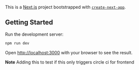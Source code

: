 This is a [Next.js](https://nextjs.org/) project bootstrapped with [`create-next-app`](https://github.com/vercel/next.js/tree/canary/packages/create-next-app).

## Getting Started

Run the development server:

```bash
npm run dev
```

Open [http://localhost:3000](http://localhost:3000) with your browser to see the result.

**Note** Adding this to test if this only triggers circle ci for frontend
